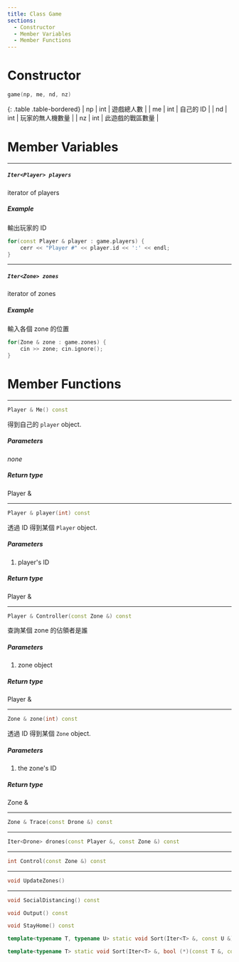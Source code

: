 ```yaml
---
title: Class Game
sections:
  - Constructor
  - Member Variables
  - Member Functions
---
```


# Constructor
```cpp
game(np, me, nd, nz)
```
<div class="table-responsive">

{: .table .table-bordered}
| np | int | 遊戲總人數 |
| me | int | 自己的 ID |
| nd | int | 玩家的無人機數量 |
| nz | int | 此遊戲的戰區數量 |

</div>

# Member Variables

---

##### `Iter<Player> players`
iterator of players
##### Example
輸出玩家的 ID
```cpp
for(const Player & player : game.players) {
	cerr << "Player #" << player.id << ':' << endl;
}
```

---

##### `Iter<Zone> zones`
iterator of zones
##### Example
輸入各個 zone 的位置
```cpp
for(Zone & zone : game.zones) {
    cin >> zone; cin.ignore();
}
```

# Member Functions

---

```cpp
Player & Me() const
```
得到自己的 `player` object.
##### Parameters
*none*
##### Return type
Player &

---

```cpp
Player & player(int) const
```
透過 ID 得到某個 `Player` object.
##### Parameters
1. player's ID

##### Return type
Player &

---

```cpp
Player & Controller(const Zone &) const
```
查詢某個 zone 的佔領者是誰
##### Parameters
1. zone object

##### Return type
Player &

---

```cpp
Zone & zone(int) const
```
透過 ID 得到某個 `Zone` object.
##### Parameters
1. the zone's ID

##### Return type
Zone &

---

```cpp
Zone & Trace(const Drone &) const
```

---

```cpp
Iter<Drone> drones(const Player &, const Zone &) const
```

---

```cpp
int Control(const Zone &) const
```

---

```cpp
void UpdateZones()
```

---

```cpp
void SocialDistancing() const
```
```cpp
void Output() const
```
```cpp
void StayHome() const
```
```cpp
template<typename T, typename U> static void Sort(Iter<T> &, const U &)
```
```cpp
template<typename T> static void Sort(Iter<T> &, bool (*)(const T &, const T &))
```